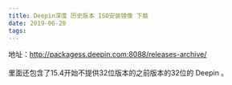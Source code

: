 ```yaml
---
title: Deepin深度 历史版本 ISO安装镜像 下载
date: 2019-06-20
tags:
---
```

地址：<a href="http://packagess.deepin.com:8088/releases-archive/" target="_blank" rel="nofollow noreferrer noopener">http://packagess.deepin.com:8088/releases-archive/</a><br><br>里面还包含了15.4开始不提供32位版本的之前版本的32位的 Deepin 。